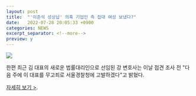 ```yaml
---
layout: post
title:  "'이준석 성상납' 의혹 기업인 측 접대 여성 보냈다?"
date:   2022-07-28 20:05:33 +0900
categories: NEWS
excerpt_separator: <!--more-->
preview: y
---
```


![](http://www.watu.me/img/blog/2022/20220729.jpg)

 한편 최근 김 대표의 새로운 법률대리인으로 선임된 강 변호사는 이날 접견 조사 전 "다음 주에 이 대표를 무고죄로 서울경찰청에 고발하겠다"고 밝혔다.


[자세히 보기 >](https://news.mobfeed.co.kr/detail?object_id=62e25cb97afd6906d5c2b6ab&sc=v0d0f3p5i0T3).

<!--more-->